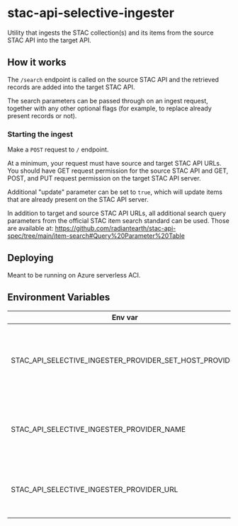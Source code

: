 # stac-api-selective-ingester
Utility that ingests the STAC collection(s) and its items from the source STAC API into the target API.

## How it works
The `/search` endpoint is called on the source STAC API and the retrieved records are added into the target STAC API.

The search parameters can be passed through on an ingest request, together with any other optional flags (for example, to replace already present records or not).

### Starting the ingest
Make a `POST` request to `/` endpoint.

At a minimum, your request must have source and target STAC API URLs. You should have GET request permission for the source STAC API and GET, POST, and PUT request permission on the target STAC API server.

Additional "update" parameter can be set to `true`, which will update items that are already present on the STAC API server.

In addition to target and source STAC API URLs, all additional search query parameters from the official STAC item search standard can be used. 
Those are available at: https://github.com/radiantearth/stac-api-spec/tree/main/item-search#Query%20Parameter%20Table 

## Deploying
Meant to be running on Azure serverless ACI.

## Environment Variables
| Env var | Used for | Default |
| --- | --- | --- |
| STAC_API_SELECTIVE_INGESTER_PROVIDER_SET_HOST_PROVIDER | Set our details as an external provider for providers entry in the STAC record | `False` |
| STAC_API_SELECTIVE_INGESTER_PROVIDER_NAME | Setting ourselves as the provider for the STAC API server entry | Spatial Days |
| STAC_API_SELECTIVE_INGESTER_PROVIDER_URL | Our organization provider URL (i.e. organization website) | https://spatialdays.com/ |
